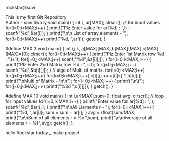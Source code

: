 rockstar@suvi

This is my first Git Repository
<br>
Author - suvi tiwary
void main()
{
int i, ar[MAX];
clrscr();
// for input values 
for(i=0;i<MAX;i++)
{
printf("Plz Enter value for ar[%d] : ",i); 
scanf("%d",&ar[i]);
}
printf("\n\n List of array elements - "); 
for(i=0;i<MAX;i++) 
printf("%d, ",ar[i]); 
getch();
}


#define MAX 3 
void main()
{
int i,j,k, a[MAX][MAX],b[MAX][MAX],c[MAX][MAX]={0};
clrscr(); 
for(i=0;i<MAX;i++)
{
printf("Plz Enter 1st Matrix row %d : ",i+1); 
for(j=0;j<MAX;j++)
scanf("%d",&a[i][j]);
}
for(i=0;i<MAX;i++)
{
printf("Plz Enter 2nd Matrix row %d : ",i+1); 
for(j=0;j<MAX;j++)
scanf("%d",&b[i][j]);
}
// algo of Multi of matrix.
for(i=0;i<MAX;i++) 
for(j=0;j<MAX;j++)
for(k=0;k<MAX;k++)
c[i][j] += a[i][k] * b[k][j]; 
printf("\nMulti of Matrix - \n\n"); 
for(i=0;i<MAX;i++)
{
printf("\n\t"); 
for(j=0;j<MAX;j++)
printf("%3d ",c[i][j]);
}
getch();
}


#define MAX 10 
void main()
{
int i,ar[MAX],sum=0; 
float avg; 
clrscr();
// loop for input values 
for(i=0;i<MAX;i++)
{
printf("Enter value for ar[%d] : ",i); 
scanf("%d",&ar[i]);
}
printf("\n\nAll Elements r - ");
for(i=0;i<MAX;i++)
{
printf("%d, ",ar[i]); 
sum = sum + ar[i];
}
avg = (float)sum/MAX;
printf("\n\nSum of all elements r = %d",sum); 
printf("\n\nAverage of all elements r = %f",avg); 
getch();
}


hello Rockstar today _ 
make project

